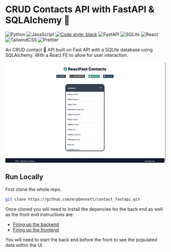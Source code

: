 # CRUD Contacts API with FastAPI & SQLAlchemy 📇

![Python](https://img.shields.io/badge/python-3776AB.svg?&style=for-the-badge&logo=python&logoColor=white)
![JavaScript](https://img.shields.io/badge/javascript-323330.svg?&style=for-the-badge&logo=javascript&logoColor=F7DF1E)
[![Code style: black](https://img.shields.io/badge/code%20style-black-000000.svg?style=for-the-badge)](https://github.com/psf/black)
![FastAPI](https://img.shields.io/badge/fastapi-009688.svg?&style=for-the-badge&logo=fastapi&logoColor=white)
![SQLite](https://img.shields.io/badge/sqlite-003B57.svg?&style=for-the-badge&logo=sqlite&logoColor=white)
![React](https://img.shields.io/badge/react-35495e.svg?&style=for-the-badge&logo=react&logoColor=61DAFB)
![TailwindCSS](https://img.shields.io/badge/tailwindcss-gray.svg?&style=for-the-badge&logo=tailwindcss&logoColor=06B6D4)
![Prettier](https://img.shields.io/badge/prettier-F7B93E.svg?&style=for-the-badge&logo=prettier&logoColor=white)

An CRUD contact 📇 API built on Fast API with a SQLite database using SQLAlchemy. With a React FE to allow for user interaction.

![UI](images/ui.png)

## Run Locally

First clone the whole repo.

```bash
git clone https://github.com/mrpbennett/contact_fastapi.git
```

Once cloned you will need to install the depencies for the back end as well as the front end instructions are:

- [Firing up the backend](backend/README.md)
- [Firing up the frontend](frontend/README.md)

You will need to start the back end before the front to see the populated data within the UI.
